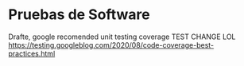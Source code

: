 # Pruebas de Software

Drafte, google recomended unit testing coverage 
TEST CHANGE LOL
https://testing.googleblog.com/2020/08/code-coverage-best-practices.html
